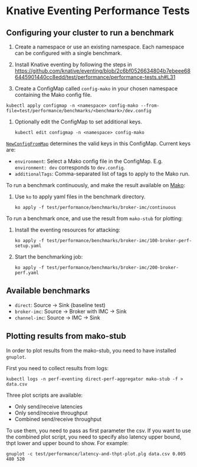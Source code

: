 # Knative Eventing Performance Tests

## Configuring your cluster to run a benchmark

1. Create a namespace or use an existing namespace. Each namespace can be
   configured with a single benchmark.
   
1. Install Knative eventing by following the steps in
https://github.com/knative/eventing/blob/2c6bf0526634804b7ebeee686445901440cc8edd/test/performance/performance-tests.sh#L31

1. Create a ConfigMap called `config-mako` in your chosen namespace containing
   the Mako config file.

  ```
  kubectl apply configmap -n <namespace> config-mako --from-file=test/performance/benchmarks/<benchmark>/dev.config
  ```

1. Optionally edit the ConfigMap to set additional keys.

   ```
   kubectl edit configmap -n <namespace> config-mako

  [`NewConfigFromMap`](https://github.com/knative/pkg/blob/master/test/mako/config.go#L41)
  determines the valid keys in this ConfigMap. Current keys are:

  - `environment`: Select a Mako config file in the ConfigMap. E.g.
    `environment: dev` corresponds to `dev.config`.
  - `additionalTags`: Comma-separated list of tags to apply to the Mako run.

To run a benchmark continuously, and make the result available on [Mako](https://mako.dev/project?name=Knative):

1.  Use `ko` to apply yaml files in the benchmark directory.

    ```
    ko apply -f test/performance/benchmarks/broker-imc/continuous
    ```

To run a benchmark once, and use the result from `mako-stub` for plotting:

1. Install the eventing resources for attacking:

    ```
    ko apply -f test/performance/benchmarks/broker-imc/100-broker-perf-setup.yaml
    ```

1. Start the benchmarking job:

    ```
    ko apply -f test/performance/benchmarks/broker-imc/200-broker-perf.yaml
    ```

## Available benchmarks

- `direct`: Source -> Sink (baseline test)
- `broker-imc`: Source -> Broker with IMC -> Sink
- `channel-imc`: Source -> IMC -> Sink

## Plotting results from mako-stub

In order to plot results from the mako-stub, you need to have installed
`gnuplot`.

First you need to collect results from logs:

```
kubectl logs -n perf-eventing direct-perf-aggregator mako-stub -f > data.csv
```

Three plot scripts are available:

- Only send/receive latencies
- Only send/receive throughput
- Combined send/receive throughput

To use them, you need to pass as first parameter the csv. If you want to use the
combined plot script, you need to specify also latency upper bound, thpt lower
and upper bound to show. For example:

```
gnuplot -c test/performance/latency-and-thpt-plot.plg data.csv 0.005 480 520
```
